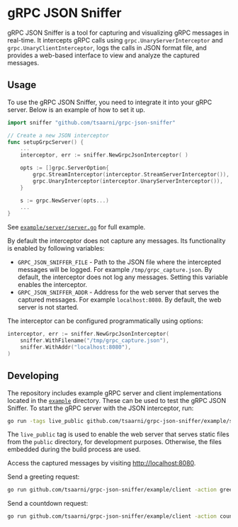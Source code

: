 # gRPC JSON Sniffer

gRPC JSON Sniffer is a tool for capturing and visualizing gRPC messages in real-time.
It intercepts gRPC calls using `grpc.UnaryServerInterceptor` and `grpc.UnaryClientInterceptor`, logs the calls in JSON format file, and provides a web-based interface to view and analyze the captured messages.

## Usage

To use the gRPC JSON Sniffer, you need to integrate it into your gRPC server.
Below is an example of how to set it up.

```go
import sniffer "github.com/tsaarni/grpc-json-sniffer"

// Create a new JSON interceptor
func setupGrpcServer() {
    ...
	interceptor, err := sniffer.NewGrpcJsonInterceptor(	)

	opts := []grpc.ServerOption{
		grpc.StreamInterceptor(interceptor.StreamServerInterceptor()),
		grpc.UnaryInterceptor(interceptor.UnaryServerInterceptor()),
	}

	s := grpc.NewServer(opts...)
    ...
}
```

See [`example/server/server.go`](example/server/server.go) for full example.

By default the interceptor does not capture any messages.
Its functionality is enabled by following variables:

- `GRPC_JSON_SNIFFER_FILE` - Path to the JSON file where the intercepted messages will be logged.
For example `/tmp/grpc_capture.json`.
By default, the interceptor does not log any messages. Setting this variable enables the interceptor.
- `GRPC_JSON_SNIFFER_ADDR` - Address for the web server that serves the captured messages.
For example `localhost:8080`.
By default, the web server is not started.

The interceptor can be configured programmatically using options:

```go
interceptor, err := sniffer.NewGrpcJsonInterceptor(
    sniffer.WithFilename("/tmp/grpc_capture.json"),
    sniffer.WithAddr("localhost:8080"),
)
```

## Developing

The repository includes example gRPC server and client implementations located in the [`example`](example) directory.
These can be used to test the gRPC JSON Sniffer.
To start the gRPC server with the JSON interceptor, run:

```bash
go run -tags live_public github.com/tsaarni/grpc-json-sniffer/example/server
```

The `live_public` tag is used to enable the web server that serves static files from the `public` directory, for development purposes.
Otherwise, the files embedded during the build process are used.

Access the captured messages by visiting [http://localhost:8080](http://localhost:8080).

Send a greeting request:

```bash
go run github.com/tsaarni/grpc-json-sniffer/example/client -action greetings -param Joe
```

Send a countdown request:

```bash
go run github.com/tsaarni/grpc-json-sniffer/example/client -action countdown -param 10
```
